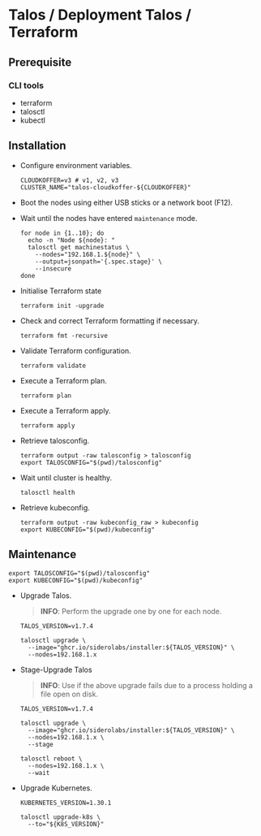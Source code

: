 # Talos / Deployment Talos / Terraform

## Prerequisite

### CLI tools

- terraform
- talosctl
- kubectl

## Installation

- Configure environment variables.

  ``` shell
  CLOUDKOFFER=v3 # v1, v2, v3
  CLUSTER_NAME="talos-cloudkoffer-${CLOUDKOFFER}"
  ```

- Boot the nodes using either USB sticks or a network boot (F12).

- Wait until the nodes have entered `maintenance` mode.

  ``` shell
  for node in {1..10}; do
    echo -n "Node ${node}: "
    talosctl get machinestatus \
      --nodes="192.168.1.${node}" \
      --output=jsonpath='{.spec.stage}' \
      --insecure
  done
  ```

- Initialise Terraform state

  ``` shell
  terraform init -upgrade
  ```

- Check and correct Terraform formatting if necessary.

  ``` shell
  terraform fmt -recursive
  ```

- Validate Terraform configuration.

  ``` shell
  terraform validate
  ```

- Execute a Terraform plan.

  ``` shell
  terraform plan
  ```

- Execute a Terraform apply.

  ``` shell
  terraform apply
  ```

- Retrieve talosconfig.

  ``` shell
  terraform output -raw talosconfig > talosconfig
  export TALOSCONFIG="$(pwd)/talosconfig"
  ```

- Wait until cluster is healthy.

  ``` shell
  talosctl health
  ```

- Retrieve kubeconfig.

  ``` shell
  terraform output -raw kubeconfig_raw > kubeconfig
  export KUBECONFIG="$(pwd)/kubeconfig"
  ```

<!--
## Post-Installation

- Install `directpv`

  ``` shell
  kubectl krew install directpv
  kubectl directpv install
  kubectl directpv drives ls
  kubectl directpv drives format --drives /dev/nvme1n1 --nodes node-1,node-2,node-3
  ```
-->

## Maintenance

``` shell
export TALOSCONFIG="$(pwd)/talosconfig"
export KUBECONFIG="$(pwd)/kubeconfig"
```

- Upgrade Talos.

  > **INFO**: Perform the upgrade one by one for each node.

  ``` shell
  TALOS_VERSION=v1.7.4

  talosctl upgrade \
    --image="ghcr.io/siderolabs/installer:${TALOS_VERSION}" \
    --nodes=192.168.1.x
  ```

- Stage-Upgrade Talos

  > **INFO**: Use if the above upgrade fails due to a process holding a file open on disk.

  ``` shell
  TALOS_VERSION=v1.7.4

  talosctl upgrade \
    --image="ghcr.io/siderolabs/installer:${TALOS_VERSION}" \
    --nodes=192.168.1.x \
    --stage

  talosctl reboot \
    --nodes=192.168.1.x \
    --wait
  ```

- Upgrade Kubernetes.

  ``` shell
  KUBERNETES_VERSION=1.30.1

  talosctl upgrade-k8s \
    --to="${K8S_VERSION}"
  ```

